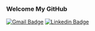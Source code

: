 ### Welcome My GitHub 

[![Gmail Badge](https://img.shields.io/badge/Gmail-d14836?style=flat-square&logo=Gmail&logoColor=white&link=mailto:dhdbsgn111@gmail.com)](mailto:dhdbsgn111@gmail.com)
[![Linkedin Badge](https://img.shields.io/badge/-LinkedIn-blue?style=flat-square&logo=Linkedin&logoColor=white&link=https://www.linkedin.com/in/yunhoo-oh/)](https://www.linkedin.com/in/yunhoo-oh/)
	
<!--
**chalchichi/chalchichi** is a ✨ _special_ ✨ repository because its `README.md` (this file) appears on your GitHub profile.

Here are some ideas to get you started:

- 🔭 I’m currently working on ...
- 🌱 I’m currently learning ...
- 👯 I’m looking to collaborate on ...
- 🤔 I’m looking for help with ...
- 💬 Ask me about ...
- 📫 How to reach me: ...
- 😄 Pronouns: ...
- ⚡ Fun fact: ...
-->
